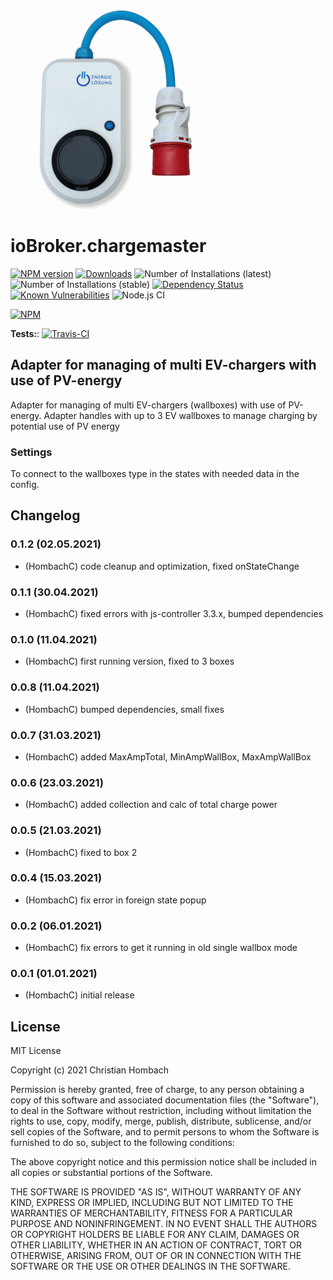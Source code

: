 ![Logo](admin/chargemaster.png)
# ioBroker.chargemaster

[![NPM version](http://img.shields.io/npm/v/iobroker.chargemaster.svg)](https://www.npmjs.com/package/iobroker.chargemaster)
[![Downloads](https://img.shields.io/npm/dm/iobroker.chargemaster.svg)](https://www.npmjs.com/package/iobroker.chargemaster)
![Number of Installations (latest)](http://ioBroker.live/badges/template-installed.svg)
![Number of Installations (stable)](http://ioBroker.live/badges/template-stable.svg)
[![Dependency Status](https://img.shields.io/david/hombach/ioBroker.chargemaster.svg)](https://david-dm.org/hombach/ioBroker.chargemaster)
[![Known Vulnerabilities](https://snyk.io/test/github/hombach/ioBroker.chargemaster/badge.svg)](https://snyk.io/test/github/hombach/ioBroker.chargemaster)
![Node.js CI](https://github.com/hombach/ioBroker.chargemaster/workflows/Node.js%20CI/badge.svg)

[![NPM](https://nodei.co/npm/iobroker.chargemaster.png?downloads=true)](https://nodei.co/npm/iobroker.chargemaster/)

**Tests:**: [![Travis-CI](http://img.shields.io/travis/hombach/ioBroker.chargemaster/master.svg)](https://travis-ci.org/hombach/ioBroker.chargemaster)

## Adapter for managing of multi EV-chargers with use of PV-energy
Adapter for managing of multi EV-chargers (wallboxes) with use of PV-energy. Adapter handles with up to 3 EV wallboxes to manage charging by potential use of PV energy

### Settings
To connect to the wallboxes type in the states with needed data in the config.

## Changelog
### 0.1.2 (02.05.2021)
* (HombachC) code cleanup and optimization, fixed onStateChange
### 0.1.1 (30.04.2021)
* (HombachC) fixed errors with js-controller 3.3.x, bumped dependencies
### 0.1.0 (11.04.2021)
* (HombachC) first running version, fixed to 3 boxes
### 0.0.8 (11.04.2021)
* (HombachC) bumped dependencies, small fixes
### 0.0.7 (31.03.2021)
* (HombachC) added MaxAmpTotal, MinAmpWallBox, MaxAmpWallBox
### 0.0.6 (23.03.2021)
* (HombachC) added collection and calc of total charge power
### 0.0.5 (21.03.2021)
* (HombachC) fixed to box 2
### 0.0.4 (15.03.2021)
* (HombachC) fix error in foreign state popup
### 0.0.2 (06.01.2021)
* (HombachC) fix errors to get it running in old single wallbox mode
### 0.0.1 (01.01.2021)
* (HombachC) initial release

## License
MIT License

Copyright (c) 2021 Christian Hombach

Permission is hereby granted, free of charge, to any person obtaining a copy
of this software and associated documentation files (the "Software"), to deal
in the Software without restriction, including without limitation the rights
to use, copy, modify, merge, publish, distribute, sublicense, and/or sell
copies of the Software, and to permit persons to whom the Software is
furnished to do so, subject to the following conditions:

The above copyright notice and this permission notice shall be included in all
copies or substantial portions of the Software.

THE SOFTWARE IS PROVIDED "AS IS", WITHOUT WARRANTY OF ANY KIND, EXPRESS OR
IMPLIED, INCLUDING BUT NOT LIMITED TO THE WARRANTIES OF MERCHANTABILITY,
FITNESS FOR A PARTICULAR PURPOSE AND NONINFRINGEMENT. IN NO EVENT SHALL THE
AUTHORS OR COPYRIGHT HOLDERS BE LIABLE FOR ANY CLAIM, DAMAGES OR OTHER
LIABILITY, WHETHER IN AN ACTION OF CONTRACT, TORT OR OTHERWISE, ARISING FROM,
OUT OF OR IN CONNECTION WITH THE SOFTWARE OR THE USE OR OTHER DEALINGS IN THE
SOFTWARE.